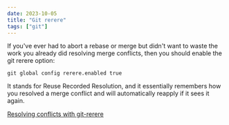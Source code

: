 ```yaml
---
date: 2023-10-05
title: "Git rerere"
tags: ["git"]
---
```



If you've ever had to abort a rebase or merge but didn't want to waste the work you already did resolving merge conflicts, then you should enable the git rerere option:

`git global config rerere.enabled true`

It stands for Reuse Recorded Resolution, and it essentially remembers how you resolved a merge conflict and will automatically reapply if it sees it again.

[Resolving conflicts with git-rerere](https://bitbucket.org/blog/resolving-conflicts-with-git-rerere)
